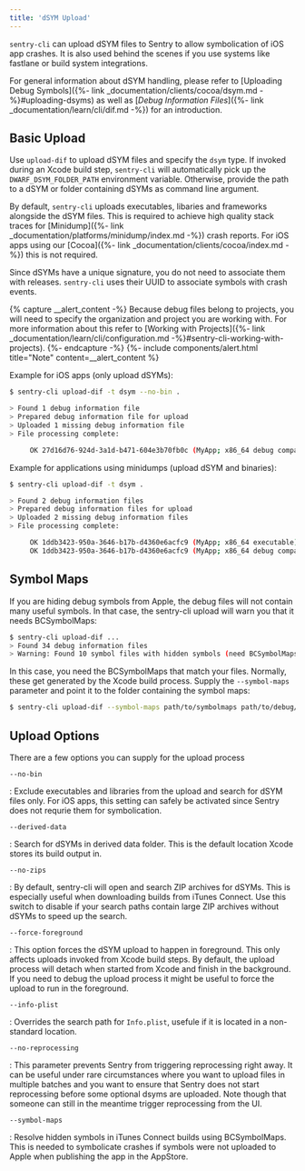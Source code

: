 ```yaml
---
title: 'dSYM Upload'
---
```


`sentry-cli` can upload dSYM files to Sentry to allow symbolication of iOS app
crashes. It is also used behind the scenes if you use systems like fastlane or
build system integrations.

For general information about dSYM handling, please refer to [Uploading Debug
Symbols]({%- link _documentation/clients/cocoa/dsym.md -%}#uploading-dsyms) as
well as [_Debug Information Files_]({%- link _documentation/learn/cli/dif.md
-%}) for an introduction.

## Basic Upload

Use `upload-dif` to upload dSYM files and specify the `dsym` type. If invoked
during an Xcode build step, `sentry-cli` will automatically pick up the
`DWARF_DSYM_FOLDER_PATH` environment variable. Otherwise, provide the path to a
dSYM or folder containing dSYMs as command line argument.

By default, `sentry-cli` uploads executables, libaries and frameworks alongside
the dSYM files. This is required to achieve high quality stack traces for
[Minidump]({%- link _documentation/platforms/minidump/index.md -%}) crash
reports. For iOS apps using our [Cocoa]({%- link
_documentation/clients/cocoa/index.md -%}) this is not required.

Since dSYMs have a unique signature, you do not need to associate them with
releases. `sentry-cli` uses their UUID to associate symbols with crash events.

{% capture __alert_content -%}
Because debug files belong to projects, you will need to specify the organization and project you are working with. For more information about this refer to [Working with Projects]({%- link _documentation/learn/cli/configuration.md -%}#sentry-cli-working-with-projects).
{%- endcapture -%}
{%- include components/alert.html
  title="Note"
  content=__alert_content
%}

Example for iOS apps (only upload dSYMs):

```bash
$ sentry-cli upload-dif -t dsym --no-bin .

> Found 1 debug information file
> Prepared debug information file for upload
> Uploaded 1 missing debug information file
> File processing complete:

     OK 27d16d76-924d-3a1d-b471-604e3b70fb0c (MyApp; x86_64 debug companion)
```

Example for applications using minidumps (upload dSYM and binaries):

```bash
$ sentry-cli upload-dif -t dsym .

> Found 2 debug information files
> Prepared debug information files for upload
> Uploaded 2 missing debug information files
> File processing complete:

     OK 1ddb3423-950a-3646-b17b-d4360e6acfc9 (MyApp; x86_64 executable)
     OK 1ddb3423-950a-3646-b17b-d4360e6acfc9 (MyApp; x86_64 debug companion)
```

## Symbol Maps

If you are hiding debug symbols from Apple, the debug files will not contain
many useful symbols. In that case, the sentry-cli upload will warn you that it
needs BCSymbolMaps:

```bash
$ sentry-cli upload-dif ...
> Found 34 debug information files
> Warning: Found 10 symbol files with hidden symbols (need BCSymbolMaps)
```

In this case, you need the BCSymbolMaps that match your files. Normally, these
get generated by the Xcode build process. Supply the `--symbol-maps` parameter
and point it to the folder containing the symbol maps:

```bash
$ sentry-cli upload-dif --symbol-maps path/to/symbolmaps path/to/debug/symbols
```

## Upload Options

There are a few options you can supply for the upload process

`--no-bin`

: Exclude executables and libraries from the upload and search for dSYM files
  only. For iOS apps, this setting can safely be activated since Sentry does not
  requrie them for symbolication.

`--derived-data`

: Search for dSYMs in derived data folder. This is the default location Xcode
  stores its build output in.

`--no-zips`

: By default, sentry-cli will open and search ZIP archives for dSYMs. This is
  especially useful when downloading builds from iTunes Connect. Use this switch
  to disable if your search paths contain large ZIP archives without dSYMs to
  speed up the search.

`--force-foreground`

: This option forces the dSYM upload to happen in foreground. This only affects
  uploads invoked from Xcode build steps. By default, the upload process will
  detach when started from Xcode and finish in the background. If you need to
  debug the upload process it might be useful to force the upload to run in the
  foreground.

`--info-plist`

: Overrides the search path for `Info.plist`, usefule if it is located in a
  non-standard location.

`--no-reprocessing`

: This parameter prevents Sentry from triggering reprocessing right away. It can
  be useful under rare circumstances where you want to upload files in multiple
  batches and you want to ensure that Sentry does not start reprocessing before
  some optional dsyms are uploaded. Note though that someone can still in the
  meantime trigger reprocessing from the UI.

`--symbol-maps`

: Resolve hidden symbols in iTunes Connect builds using BCSymbolMaps. This is
  needed to symbolicate crashes if symbols were not uploaded to Apple when
  publishing the app in the AppStore.
